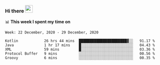 ### Hi there <a href="https://www.gautamkrishnar.com/"><img src="https://media.giphy.com/media/hvRJCLFzcasrR4ia7z/giphy.gif" width="25px"></a>

📊 **This week I spent my time on**

<!--START_SECTION:waka-->
```text
Week: 22 December, 2020 - 29 December, 2020

Kotlin            26 hrs 44 mins  ██████████████████████▓░░   91.17 % 
Java              1 hr 17 mins    █░░░░░░░░░░░░░░░░░░░░░░░░   04.43 % 
XML               59 mins         █░░░░░░░░░░░░░░░░░░░░░░░░   03.36 % 
Protocol Buffer   9 mins          ░░░░░░░░░░░░░░░░░░░░░░░░░   00.56 % 
Groovy            6 mins          ░░░░░░░░░░░░░░░░░░░░░░░░░   00.35 % 
```
<!--END_SECTION:waka-->
